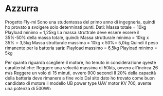 # Azzurra
Progetto Fly-mi
Sono una studentessa del primo anno di ingegneria, quindi ho provato a svolgere solo determinati punti.
Dati:
Massa totale = 10kg
Playload minimo = 1,25kg
La massa struttrale deve essere essere il 35%-50% della massa totale, quindi:
Massa strutturale minima = 10kg x 35% = 3,5kg
Massa strutturale massima = 10kg x 50%= 5,0kg
Quindi il peso rimanente per la batteria sarà:
Playload massimo = 6,5kg
Playload minimo = 5kg

Per quanto riguarda scegliere il motore, ho tenuto in considerazione qyeste caratteristiche:
Reggere una velocità massima di 50kts, ovvero all'incirca 26 m/s
Reggere un volo di 15 minuti, ovvero 900 secondi
Il 20% della capacità della batteria deve rimanere a fine volo
Dal sito dato ho trovato come buon candidato di motore il modello UB power type UAV motor KV 700, avente una potenza di 500Wh
